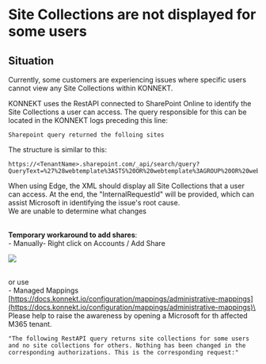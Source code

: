 # Site Collections are not displayed for some users

## Situation

Currently, some customers are experiencing issues where specific users cannot view any Site Collections within KONNEKT.&#x20;





KONNEKT uses the RestAPI connected to SharePoint Online to identify the Site Collections a user can access. The query responsible for this can be located in the KONNEKT logs preceding this line:

```
Sharepoint query returned the folloing sites 
```

The structure is similar to this:

```
https://<TenantName>.sharepoint.com/_api/search/query?QueryText=%27%28webtemplate%3ASTS%20OR%20webtemplate%3AGROUP%20OR%20webtemplate%3ASITEPAGEPUBLISHING%29%20AND%20%28contentclass%3DSTS_Site%20OR%20contentclass%3DSTS_Web%29%20AND%20path%3Ahttps%3A%2F%2F%27&SelectProperties=%27SiteId%2CSiteLogo%2CPath%2CTitle%2CDescription%27&Properties=%27EnableMultiGeoSearch%3Atrue%2C%20EnableDynamicGroups%3Atrue%27&ClientType=%27KONNEKT%27&StartRow=0&RowLimit=500&BypassResultTypes=true&EnableQueryRules=false&ProcessBestBets=false&ProcessPersonalFavorites=false&TrimDuplicates=false
```

When using Edge, the XML should display all Site Collections that a user can access. At the end, the "InternalRequestId" will be provided, which can assist Microsoft in identifying the issue's root cause.\
We are unable to determine what changes

\
**Temporary workaround to add shares**:\
\- ​Manually- Right click on Accounts / Add Share

![](https://eucattachment.freshdesk.com/inline/attachment?token=eyJ0eXAiOiJKV1QiLCJhbGciOiJIUzI1NiJ9.eyJpZCI6MjA0MDA2MTY3MTUzLCJkb21haW4iOiJjNGE4LmZyZXNoZGVzay5jb20iLCJhY2NvdW50X2lkIjozNDEwODY3fQ.EwKt8cWoK0Xa0306p3SGU4SYjphP1T-lB3LReg8fZG0)

\
or use\
\- Managed Mappings\
[https://docs.konnekt.io/configuration/mappings/administrative-mappings](https://docs.konnekt.io/configuration/mappings/administrative-mappings)\
\
Please help to raise the awareness by opening a Microsoft for th affected M365 tenant.

```
"The following RestAPI query returns site collections for some users and no site collections for others. Nothing has been changed in the corresponding authorizations. This is the corresponding request:"
```
